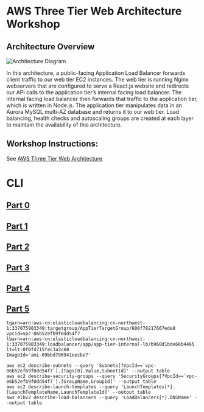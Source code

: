 # AWS Three Tier Web Architecture Workshop

## Architecture Overview
![Architecture Diagram](https://github.com/aws-samples/aws-three-tier-web-architecture-workshop/blob/main/application-code/web-tier/src/assets/3TierArch.png)

In this architecture, a public-facing Application Load Balancer forwards client traffic to our web tier EC2 instances. The web tier is running Nginx webservers that are configured to serve a React.js website and redirects our API calls to the application tier’s internal facing load balancer. The internal facing load balancer then forwards that traffic to the application tier, which is written in Node.js. The application tier manipulates data in an Aurora MySQL multi-AZ database and returns it to our web tier. Load balancing, health checks and autoscaling groups are created at each layer to maintain the availability of this architecture.

## Workshop Instructions:

See [AWS Three Tier Web Architecture](https://catalog.us-east-1.prod.workshops.aws/workshops/85cd2bb2-7f79-4e96-bdee-8078e469752a/en-US)

# CLI
## [Part 0](part0.md)
## [Part 1](part1.md)
## [Part 2](part2.md)
## [Part 3](part3.md)
## [Part 4](part4.md)
## [Part 5](part5.md)
```
tgarn=arn:aws-cn:elasticloadbalancing:cn-northwest-1:337075903349:targetgroup/AppTierTargetGroup/600f78217667ede8
vpcid=vpc-06b52efb9f0dd54f7
lbarn=arn:aws-cn:elasticloadbalancing:cn-northwest-1:337075903349:loadbalancer/app/app-tier-internal-lb/b960d1bde66b4465
lt=lt-0f0fd715fec3a3c60
ImageId='ami-09bbd796941eecbe7'
```
```
aws ec2 describe-subnets --query 'Subnets[?VpcId==`vpc-06b52efb9f0dd54f7`].[Tags[0].Value,SubnetId]' --output table
aws ec2 describe-security-groups --query 'SecurityGroups[?VpcId==`vpc-06b52efb9f0dd54f7`].[GroupName,GroupId]' --output table
aws ec2 describe-launch-templates --query 'LaunchTemplates[*].[LaunchTemplateName,LaunchTemplateId]' --output table
aws elbv2 describe-load-balancers --query 'LoadBalancers[*].DNSName' --output table

```
